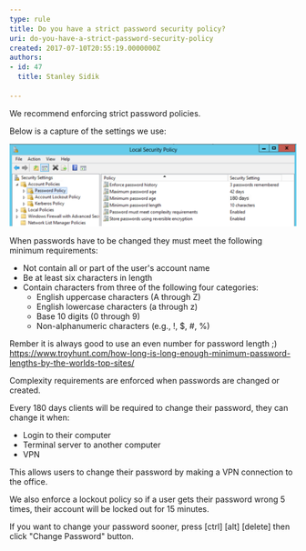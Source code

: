 ```yaml
---
type: rule
title: Do you have a strict password security policy?
uri: do-you-have-a-strict-password-security-policy
created: 2017-07-10T20:55:19.0000000Z
authors:
- id: 47
  title: Stanley Sidik

---
```


We recommend enforcing strict password policies.

Below is a capture of the settings we use:​​


![](ADSecurityPolicy.png)
 
When passwords have to be changed they must meet the following minimum requirements:

- Not contain all or part of the user's account name
- Be at least six characters in length
- Contain characters from three of the following four categories:
    - English uppercase characters (A through Z)
    - English lowercase characters (a through z)
    - Base 10 digits (0 through 9)
    - Non-alphanumeric characters (e.g., !, $, #, %)


Rember it is always good to use an even number for password length ;) https://www.troyhunt.com/how-long-is-long-enough-minimum-password-lengths-by-the-worlds-top-sites/​



Complexity requirements are enforced when passwords are changed or created.




​Every 180 days clients will be required to change their password, they can change it when:

- Login to their ​computer
- Terminal server to another computer
- VPN


This allows users to change their password by making a VPN connection to the office.

We also enforce a lockout policy so if a user gets their password wrong 5 times, their account will be locked out for 15 minutes.​

If you want to change your password sooner, press [ctrl] [alt] [delete] then click "Change Password" button.
